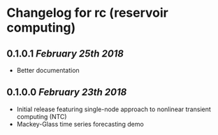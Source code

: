 # Changelog for rc (reservoir computing)

## 0.1.0.1 *February 25th 2018*
  * Better documentation

## 0.1.0.0 *February 23th 2018*
  * Initial release featuring single-node approach to nonlinear
    transient computing (NTC)
  * Mackey-Glass time series forecasting demo

